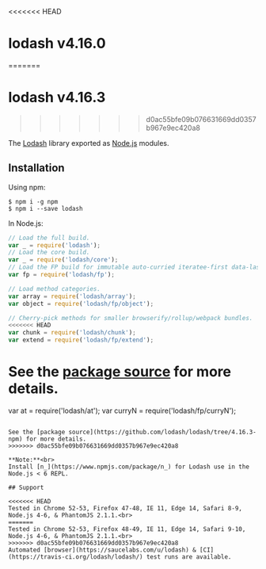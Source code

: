 <<<<<<< HEAD
# lodash v4.16.0
=======
# lodash v4.16.3
>>>>>>> d0ac55bfe09b076631669dd0357b967e9ec420a8

The [Lodash](https://lodash.com/) library exported as [Node.js](https://nodejs.org/) modules.

## Installation

Using npm:
```shell
$ npm i -g npm
$ npm i --save lodash
```

In Node.js:
```js
// Load the full build.
var _ = require('lodash');
// Load the core build.
var _ = require('lodash/core');
// Load the FP build for immutable auto-curried iteratee-first data-last methods.
var fp = require('lodash/fp');

// Load method categories.
var array = require('lodash/array');
var object = require('lodash/fp/object');

// Cherry-pick methods for smaller browserify/rollup/webpack bundles.
<<<<<<< HEAD
var chunk = require('lodash/chunk');
var extend = require('lodash/fp/extend');
```

See the [package source](https://github.com/lodash/lodash/tree/4.16.0-npm) for more details.
=======
var at = require('lodash/at');
var curryN = require('lodash/fp/curryN');
```

See the [package source](https://github.com/lodash/lodash/tree/4.16.3-npm) for more details.
>>>>>>> d0ac55bfe09b076631669dd0357b967e9ec420a8

**Note:**<br>
Install [n_](https://www.npmjs.com/package/n_) for Lodash use in the Node.js < 6 REPL.

## Support

<<<<<<< HEAD
Tested in Chrome 52-53, Firefox 47-48, IE 11, Edge 14, Safari 8-9, Node.js 4-6, & PhantomJS 2.1.1.<br>
=======
Tested in Chrome 52-53, Firefox 48-49, IE 11, Edge 14, Safari 9-10, Node.js 4-6, & PhantomJS 2.1.1.<br>
>>>>>>> d0ac55bfe09b076631669dd0357b967e9ec420a8
Automated [browser](https://saucelabs.com/u/lodash) & [CI](https://travis-ci.org/lodash/lodash/) test runs are available.
